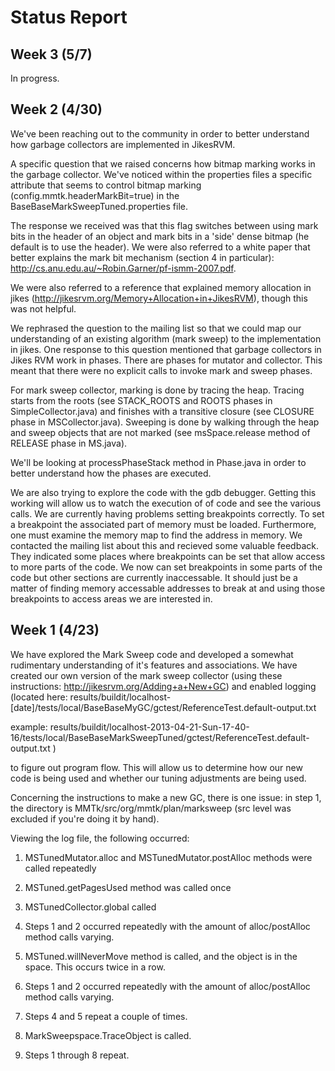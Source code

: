 Status Report
=============

Week 3 (5/7)
------------
In progress.

Week 2 (4/30)
-------------
We've been reaching out to the community in order to better understand how garbage collectors are implemented in JikesRVM.

A specific question that we raised concerns how bitmap marking works in the garbage collector. We've noticed within the properties files a specific attribute that seems to control bitmap marking (config.mmtk.headerMarkBit=true) in the BaseBaseMarkSweepTuned.properties file.

The response we received was that this flag switches between using mark bits in the header of an object and mark bits in a 'side' dense bitmap (he default is to use the header). We were also referred to a white paper that better explains the mark bit mechanism (section 4 in particular): http://cs.anu.edu.au/~Robin.Garner/pf-ismm-2007.pdf.

We were also referred to a reference that explained memory allocation in jikes (http://jikesrvm.org/Memory+Allocation+in+JikesRVM), though this was not helpful.

We rephrased the question to the mailing list so that we could map our understanding of an existing algorithm (mark sweep) to the implementation in jikes. One response to this question mentioned that garbage collectors in Jikes RVM work in phases. There are phases for mutator and collector. This meant that there were no explicit calls to invoke mark and sweep phases.

For mark sweep collector, marking is done by tracing the heap. Tracing starts from the roots (see STACK_ROOTS and ROOTS phases in SimpleCollector.java) and finishes with a transitive closure (see CLOSURE phase in MSCollector.java). Sweeping is done by walking through the heap and sweep objects that are not marked (see msSpace.release method of RELEASE phase in MS.java).

We'll be looking at processPhaseStack method in Phase.java in order to better understand how the phases are executed.

We are also trying to explore the code with the gdb debugger. Getting this working will allow us to watch the execution of of code and see the various calls. We are currently having problems setting breakpoints correctly. To set a breakpoint the associated part of memory must be loaded. Furthermore, one must examine the memory map to find the address in memory. We contacted the mailing list about this and recieved some valuable feedback. They indicated some places where breakpoints can be set that allow access to more parts of the code. We now can set breakpoints in some parts of the code but other sections are currently inaccessable. It should just be a matter of finding memory accessable addresses to break at and using those breakpoints to access areas we are interested in.



Week 1 (4/23)
-------------

We have explored the Mark Sweep code and developed a somewhat rudimentary understanding of it's features and associations. We have created our own version of the mark sweep collector (using these instructions: http://jikesrvm.org/Adding+a+New+GC) and enabled logging (located here: results/buildit/localhost-[date]/tests/local/BaseBaseMyGC/gctest/ReferenceTest.default-output.txt

example: results/buildit/localhost-2013-04-21-Sun-17-40-16/tests/local/BaseBaseMarkSweepTuned/gctest/ReferenceTest.default-output.txt )

to figure out program flow. This will allow us to determine how our new code is being used and whether our tuning adjustments are being used.

Concerning the instructions to make a new GC, there is one issue: in step 1, the directory is MMTk/src/org/mmtk/plan/marksweep (src level was excluded if you're doing it by hand).

Viewing the log file, the following occurred:

1. MSTunedMutator.alloc and MSTunedMutator.postAlloc methods were called repeatedly

2. MSTuned.getPagesUsed method was called once

3. MSTunedCollector.global called

4. Steps 1 and 2 occurred repeatedly with the amount of alloc/postAlloc method calls varying.

5. MSTuned.willNeverMove method is called, and the object is in the space. This occurs twice in a row.

6. Steps 1 and 2 occurred repeatedly with the amount of alloc/postAlloc method calls varying.

7. Steps 4 and 5 repeat a couple of times.

8. MarkSweepspace.TraceObject is called.

9. Steps 1 through 8 repeat.
